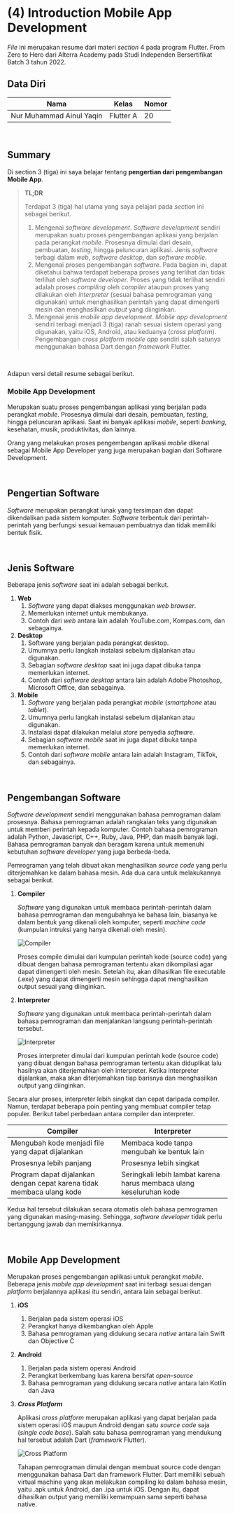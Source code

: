 # **(4) Introduction Mobile App Development**

*File* ini merupakan resume dari materi *section* 4 pada program Flutter. From Zero to Hero dari Alterra Academy pada Studi Independen Bersertifikat Batch 3 tahun 2022.


## **Data Diri**

| Nama                     | Kelas      | Nomor      |
|--------------------------|------------|------------|
| Nur Muhammad Ainul Yaqin | Flutter A  | 20         | 

</br>

## **Summary**
Di section 3 (tiga) ini saya belajar tentang **pengertian dari pengembangan Mobile App**.

> **TL;DR**
> 
> Terdapat 3 (tiga) hal utama yang saya pelajari pada *section* ini sebagai berikut.
>
>1. Mengenai *software* *development*. *Software* *development* sendiri merupakan suatu proses pengembangan aplikasi yang berjalan pada perangkat *mobile*. Prosesnya dimulai dari desain, pembuatan, *testing*, hingga peluncuran aplikasi. Jenis *software* terbagi dalam *web*, *software* *desktop*, dan *software* *mobile*.
>2. Mengenai proses pengembangan *software*. Pada bagian ini, dapat diketahui bahwa terdapat beberapa proses yang terlihat dan tidak terlihat oleh *software* *developer*. Proses yang tidak terlihat sendiri adalah proses *compiling* oleh *compiler* ataupun proses yang dilakukan oleh *interpreter* (sesuai bahasa pemrograman yang digunakan) untuk menghasilkan perintah yang dapat dimengerti mesin dan menghasilkan *output* yang diinginkan.
>3. Mengenai jenis *mobile* *app* *development*. *Mobile* *app* *development* sendiri terbagi menjadi 3 (tiga) ranah sesuai sistem operasi yang digunakan, yaitu iOS, Android, atau keduanya (*cross* *platform*). Pengembangan *cross* *platform* *mobile* *app* sendiri salah satunya menggunakan bahasa Dart dengan *framework* Flutter.

</br>

Adapun versi detail resume sebagai berikut.

### **Mobile App Development**

Merupakan suatu proses pengembangan aplikasi yang berjalan pada perangkat *mobile*. Prosesnya dimulai dari desain, pembuatan, *testing*, hingga peluncuran aplikasi. Saat ini banyak aplikasi *mobile*, seperti *banking*, kesehatan, musik, produktivitas, dan lainnya.

Orang yang melakukan proses pengembangan aplikasi *mobile* dikenal sebagai Mobile App Developer yang juga merupakan bagian dari Software Development.

</br>

## **Pengertian Software**

*Software* merupakan perangkat lunak yang tersimpan dan dapat dikendalikan pada sistem komputer. *Software* terbentuk dari perintah-perintah yang berfungsi sesuai kemauan pembuatnya dan tidak memiliki bentuk fisik.

</br>

## **Jenis Software**

Beberapa jenis *software* saat ini adalah sebagai berikut.

1. **Web**
    1. *Software* yang dapat diakses menggunakan *web browser*.
    2. Memerlukan internet untuk membukanya.
    3. Contoh dari *web* antara lain adalah YouTube.com, Kompas.com, dan sebagainya.
2. **Desktop**
    1. Software yang berjalan pada perangkat desktop.
    2. Umumnya perlu langkah instalasi sebelum dijalankan atau digunakan.
    3. Sebagian *software desktop* saat ini juga dapat dibuka tanpa memerlukan internet.
    4. Contoh dari *software* *desktop* antara lain adalah Adobe Photoshop, Microsoft Office, dan sebagainya.
3. **Mobile**
    1. *Software* yang berjalan pada perangkat *mobile* (*smartphone* atau *tablet*).
    2. Umumnya perlu langkah instalasi sebelum dijalankan atau digunakan.
    3. Instalasi dapat dilakukan melalui *store* penyedia *software*.
    4. Sebagian *software mobile* saat ini juga dapat dibuka tanpa memerlukan internet.
    5. Contoh dari *software mobile* antara lain adalah Instagram, TikTok, dan sebagainya.

</br>

## **Pengembangan Software**

*Software development* sendiri menggunakan bahasa pemrograman dalam prosesnya. Bahasa pemrograman adalah rangkaian teks yang digunakan untuk memberi perintah kepada komputer. Contoh bahasa pemrograman adalah Python, Javascript, C++, Ruby, Java, PHP, dan masih banyak lagi. Bahasa pemrograman banyak dan beragam karena untuk memenuhi kebutuhan *software developer* yang juga berbeda-beda. 

Pemrograman yang telah dibuat akan menghasilkan *source code* yang perlu diterjemahkan ke dalam bahasa mesin. Ada dua cara untuk melakukannya sebagai berikut.

1. **Compiler**
    
    *Software* yang digunakan untuk membaca perintah-perintah dalam bahasa pemrograman dan mengubahnya ke bahasa lain, biasanya ke dalam bentuk yang dikenali oleh komputer, seperti *machine code* (kumpulan intruksi yang hanya dikenali oleh mesin).

    ![Compiler](https://s3.us-west-2.amazonaws.com/secure.notion-static.com/221dceb5-1b9f-430d-8fa8-1da2af463616/Untitled.png?X-Amz-Algorithm=AWS4-HMAC-SHA256&X-Amz-Content-Sha256=UNSIGNED-PAYLOAD&X-Amz-Credential=AKIAT73L2G45EIPT3X45%2F20220826%2Fus-west-2%2Fs3%2Faws4_request&X-Amz-Date=20220826T022909Z&X-Amz-Expires=86400&X-Amz-Signature=760b20bae410093f0e69f889b7fcd8e3becb1f3428239cc988308c08e7418c93&X-Amz-SignedHeaders=host&response-content-disposition=filename%20%3D%22Untitled.png%22&x-id=GetObject)

    Proses compile dimulai dari kumpulan perintah kode (source code) yang dibuat dengan bahasa pemrograman tertentu  akan dikompilasi agar dapat dimengerti oleh mesin. Setelah itu, akan dihasilkan file executable (.exe) yang dapat dimengerti mesin sehingga dapat menghasilkan output sesuai yang diinginkan.

2. **Interpreter**
    
    *Software* yang digunakan untuk membaca perintah-perintah dalam bahasa pemrograman dan menjalankan langsung perintah-perintah tersebut.

    ![Interpreter](https://s3.us-west-2.amazonaws.com/secure.notion-static.com/6f64402d-583d-4b68-a956-c278e293efd2/Untitled.png?X-Amz-Algorithm=AWS4-HMAC-SHA256&X-Amz-Content-Sha256=UNSIGNED-PAYLOAD&X-Amz-Credential=AKIAT73L2G45EIPT3X45%2F20220826%2Fus-west-2%2Fs3%2Faws4_request&X-Amz-Date=20220826T022905Z&X-Amz-Expires=86400&X-Amz-Signature=32396bca859217ddbd381afd8b2f898a89abfca61532f10e8d607addd9b4dfb3&X-Amz-SignedHeaders=host&response-content-disposition=filename%20%3D%22Untitled.png%22&x-id=GetObject)

    Proses interpreter dimulai dari kumpulan perintah kode (source code) yang dibuat dengan bahasa pemrograman tertentu   akan diduplikat lalu hasilnya akan diterjemahkan oleh interpreter. Ketika interpreter dijalankan, maka akan diterjemahkan tiap barisnya dan menghasilkan output yang diinginkan.

Secara alur proses, interpreter lebih singkat dan cepat daripada compiler. Namun, terdapat beberapa poin penting yang membuat compiler tetap populer. Berikut tabel perbedaan antara compiler dan interpreter.

| Compiler                    | Interpreter      |
|--------------------------|------------|
| Mengubah kode menjadi file yang dapat dijalankan | Membaca kode tanpa mengubah ke bentuk lain  |
| Prosesnya lebih panjang | Prosesnya lebih singkat |
| Program dapat dijalankan dengan cepat karena tidak membaca ulang kode | Seringkali lebih lambat karena harus membaca ulang keseluruhan kode |

Kedua hal tersebut dilakukan secara otomatis oleh bahasa pemrograman yang digunakan masing-masing. Sehingga, *software* *developer* tidak perlu bertanggung jawab dan memikirkannya.

</br>

## **Mobile App Development**

Merupakan proses pengembangan aplikasi untuk perangkat *mobile*. Beberapa jenis *mobile app development* saat ini terbagi sesuai dengan *platform* berjalannya aplikasi itu sendiri, antara lain sebagai berikut.

1. **iOS**
    1. Berjalan pada sistem operasi iOS
    2. Perangkat hanya dikembangkan oleh Apple
    3. Bahasa pemrograman yang didukung secara *native* antara lain Swift dan Objective C
2. **Android**
    1. Berjalan pada sistem operasi Android
    2. Perangkat berkembang luas karena bersifat *open*-*source*
    3. Bahasa pemrograman yang didukung secara *native* antara lain Kotlin dan Java
3. ***Cross Platform***
    
    Aplikasi *cross platform* merupakan aplikasi yang dapat berjalan pada sistem operasi iOS maupun Android dengan satu *source code* saja (*single code base*). Salah satu bahasa pemrograman yang mendukung hal tersebut adalah Dart (*framework* Flutter).

    ![Cross Platform](https://s3.us-west-2.amazonaws.com/secure.notion-static.com/41fb5706-45ac-4484-9d4e-9424b95ef248/Untitled.png?X-Amz-Algorithm=AWS4-HMAC-SHA256&X-Amz-Content-Sha256=UNSIGNED-PAYLOAD&X-Amz-Credential=AKIAT73L2G45EIPT3X45%2F20220826%2Fus-west-2%2Fs3%2Faws4_request&X-Amz-Date=20220826T022902Z&X-Amz-Expires=86400&X-Amz-Signature=aeb9b46628d16b18dc23f9778e14493b6e9e9b92054c849994299069a66e35ea&X-Amz-SignedHeaders=host&response-content-disposition=filename%20%3D%22Untitled.png%22&x-id=GetObject)

    Tahapan pemrograman dimulai dengan membuat source code dengan menggunakan bahasa Dart dan framework Flutter. Dart memiliki sebuah virtual machine yang akan melakukan compiling ke dalam bahasa mesin, yaitu .apk untuk Android, dan .ipa untuk iOS. Dengan itu, dapat dihasilkan output yang memiliki kemampuan sama seperti bahasa native.